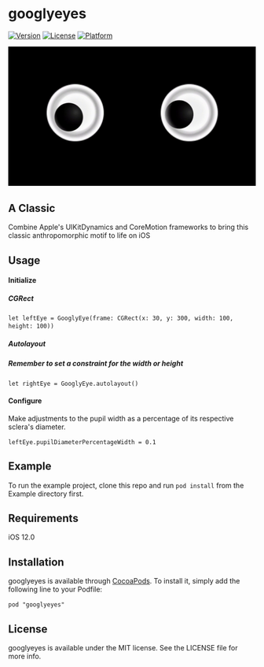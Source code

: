 # googlyeyes

[![Version](https://img.shields.io/cocoapods/v/googlyeyes.svg?style=flat)](http://cocoapods.org/pods/googlyeyes)
[![License](https://img.shields.io/cocoapods/l/googlyeyes.svg?style=flat)](http://cocoapods.org/pods/googlyeyes)
[![Platform](https://img.shields.io/cocoapods/p/googlyeyes.svg?style=flat)](http://cocoapods.org/pods/googlyeyes)

![alt tag](eyes-gif-vid.gif)

## A Classic

Combine Apple's UIKitDynamics and CoreMotion frameworks to bring this classic anthropomorphic motif to life on iOS

## Usage

#### Initialize

##### CGRect

    let leftEye = GooglyEye(frame: CGRect(x: 30, y: 300, width: 100, height: 100))

##### Autolayout
##### Remember to set a constraint for the width or height 

    let rightEye = GooglyEye.autolayout()
    

#### Configure

Make adjustments to the pupil width as a percentage of its respective sclera's diameter.

    leftEye.pupilDiameterPercentageWidth = 0.1

## Example

To run the example project, clone this repo and run `pod install` from the Example directory first.

## Requirements

iOS 12.0

## Installation

googlyeyes is available through [CocoaPods](http://cocoapods.org). To install
it, simply add the following line to your Podfile:

```
pod "googlyeyes"
```

## License

googlyeyes is available under the MIT license. See the LICENSE file for more info.
